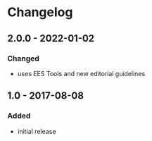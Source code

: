 # Changelog

## 2.0.0 - 2022-01-02

### Changed

- uses EES Tools and new editorial guidelines


## 1.0 - 2017-08-08

### Added

- initial release
